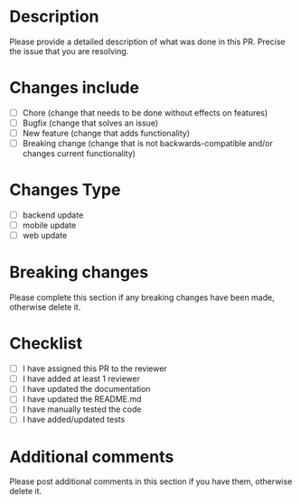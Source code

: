 # Description

Please provide a detailed description of what was done in this PR.
Precise the issue that you are resolving.

# Changes include

- [ ] Chore (change that needs to be done without effects on features)
- [ ] Bugfix (change that solves an issue)
- [ ] New feature (change that adds functionality)
- [ ] Breaking change (change that is not backwards-compatible and/or changes current functionality)

# Changes Type

- [ ] backend update
- [ ] mobile update
- [ ] web update

# Breaking changes

Please complete this section if any breaking changes have been made, otherwise delete it.

# Checklist

- [ ] I have assigned this PR to the reviewer
- [ ] I have added at least 1 reviewer
- [ ] I have updated the documentation
- [ ] I have updated the README.md
- [ ] I have manually tested the code
- [ ] I have added/updated tests

# Additional comments

Please post additional comments in this section if you have them, otherwise delete it.
